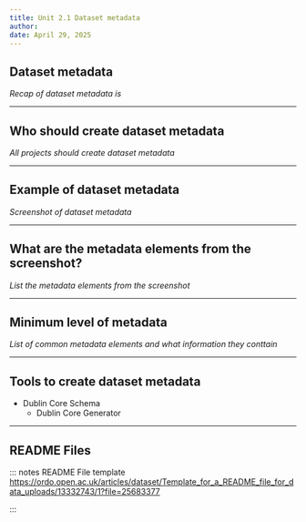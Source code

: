 ```yaml
---
title: Unit 2.1 Dataset metadata
author: 
date: April 29, 2025
---
```

## Dataset metadata

_Recap of dataset metadata is_

---
## Who should create dataset metadata

_All projects should create dataset metadata_ 

---
## Example of dataset metadata

_Screenshot of dataset metadata_

---
## What are the metadata elements from the screenshot?

_List the metadata elements from the screenshot_

---
## Minimum level of metadata

_List of common metadata elements and what information they conttain_

---

## Tools to create dataset metadata
 - Dublin Core Schema
   - Dublin Core Generator

---

## README Files


::: notes
README File template https://ordo.open.ac.uk/articles/dataset/Template_for_a_README_file_for_data_uploads/13332743/1?file=25683377

:::
